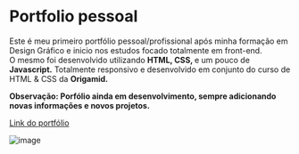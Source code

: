 <h1>Portfolio pessoal</h1>
<p>Este é meu primeiro portfólio pessoal/profissional após minha formação em Design Gráfico e inicio nos estudos focado totalmente em front-end.<br> O mesmo foi desenvolvido utilizando <b>HTML, </b><b>CSS, </b>e um pouco de <b>Javascript.</b> Totalmente responsivo e desenvolvido em conjunto do curso de HTML & CSS da <b>Origamid.</b></p>
<b>Observação: Porfólio ainda em desenvolvimento, sempre adicionando novas informações e novos projetos.</b>

[Link do portfólio](https://ambrosio99.github.io/personal-portfolio/)

![image](https://user-images.githubusercontent.com/105453348/207136083-de941243-899b-4041-87eb-42e675ac3696.png)
